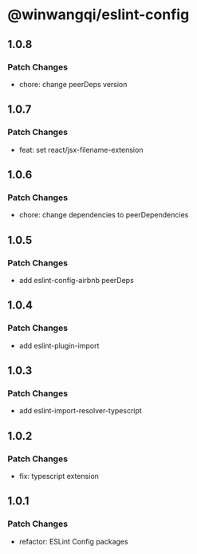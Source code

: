 # @winwangqi/eslint-config

## 1.0.8

### Patch Changes

- chore: change peerDeps version

## 1.0.7

### Patch Changes

- feat: set react/jsx-filename-extension

## 1.0.6

### Patch Changes

- chore: change dependencies to peerDependencies

## 1.0.5

### Patch Changes

- add eslint-config-airbnb peerDeps

## 1.0.4

### Patch Changes

- add eslint-plugin-import

## 1.0.3

### Patch Changes

- add eslint-import-resolver-typescript

## 1.0.2

### Patch Changes

- fix: typescript extension

## 1.0.1

### Patch Changes

- refactor: ESLint Config packages
